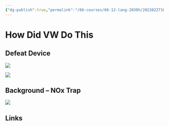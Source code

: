 ```yaml
---
{"dg-publish":true,"permalink":"/66-courses/66-12-lang-2030h/20220227182612-how-did-vw-do-this/","dgHomeLink":true,"dgPassFrontmatter":false}
---
```



# How Did VW Do This

## Defeat Device

![](@watchmojo.com10VolkswagenScandal2015a#8%20How%20Did%20VW%20Do%20This)

![](@thevergeVolkswagenDieselScandal2015#How%20Did%20the%20Defeat%20Device%20Work)

## Background – NOx Trap

![](@thevergeVolkswagenDieselScandal2015#NOx%20Trap)

## Links
